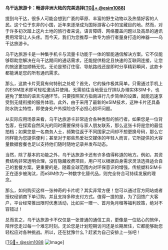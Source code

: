 **乌干达旅游卡：畅游非洲大陆的完美选择[[TG💪+ @esim1088](https://t.me/s/esim1088)]**

提到乌干达，很多人可能会想到广袤的草原、丰富的野生动物以及热情好客的人民。这个位于东非的小国，近年来逐渐成为国际游客心中的宝藏目的地。然而，对于许多初次踏上这片土地的旅行者来说，语言障碍、网络覆盖问题以及高昂的通讯费用常常让人头疼。而今天，我们为您推荐一款专为旅行者量身打造的神器——乌干达旅游卡。

乌干达旅游卡是一种集手机卡与流量卡功能于一体的智能通信解决方案。它不仅能够帮助您解决在乌干达期间的通话需求，还能提供稳定且快速的互联网连接，让您的旅途更加顺畅无忧。无论是预订住宿、导航路线还是即时分享精彩瞬间，这款卡都能满足您的所有通讯需求。

那么，这款卡片究竟有何特别之处呢？首先，它的操作极其简单。只需通过手机上的ESIM技术即可轻松激活并使用。无需前往当地营业厅排队办理实体SIM卡，也避免了繁琐的语言沟通环节。只要按照官方指南进行几步简单的设置，就能迅速享受到无缝衔接的服务体验。此外，由于采用了最新的eSIM技术，这种卡片还具备防水防尘特性，即使身处户外探险也不必担心损坏问题。

从实际应用场景来看，乌干达旅游卡非常适合各种类型的旅行者。如果您是一位背包客，在探索自然风光的同时需要保持与家人朋友联系，那么这张卡将是您的最佳拍档；如果您是一名商务人士，频繁往返于不同国家之间却不想更换号码，那么它同样能为您提供便利；甚至对于那些热爱社交媒体的年轻人而言，它所提供的大容量数据套餐也足以支持他们随时随地记录并发布动态。

当然，除了基本的功能之外，乌干达旅游卡还有许多值得称道的地方。例如，其资费结构非常透明合理，没有隐藏收费项目，用户可以根据自身需求灵活选择适合自己的套餐方案。更重要的是，随着全球范围内对环保意识的增强，传统塑料SIM卡正在逐步被淘汰，而eSIM作为一种数字化替代品，则完全符合可持续发展的理念。

那么，如何购买这样一张神奇的卡片呢？其实非常方便！您可以通过官方网站或者授权经销商下单订购，并且支持多种支付方式。值得一提的是，为了回馈广大客户，平台经常推出限时优惠活动，比如买一赠一、首月免月租等福利政策，绝对不容错过！

总而言之，乌干达旅游卡不仅仅是一张普通的通信工具，更像是一位贴心的旅伴，陪伴您走过每一个难忘时刻。无论您是计划短期访问还是长期居住，它都能够助您轻松应对各种挑战。所以，还在犹豫什么？赶紧为自己安排上一张吧！

[[TG💪+ @esim1088](https://t.me/s/esim1088) ![Image](https://i.postimg.cc/4NQfJmqS/Snipaste-2025-05-13-00-14-12.png)]